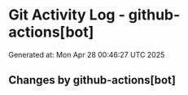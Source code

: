 # Git Activity Log - github-actions[bot]
Generated at: Mon Apr 28 00:46:27 UTC 2025
## Changes by github-actions[bot]
```diff
```
